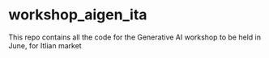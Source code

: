 # workshop_aigen_ita
This repo contains all the code for the Generative AI workshop to be held in June, for Itlian market
